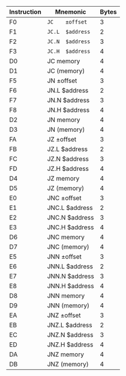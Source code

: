 |Instruction|Mnemonic          |Bytes|
|-----------|------------------|-----|
|F0         |``JC    ±offset`` |3    |
|F1         |``JC.L  $address``|2    |
|F2         |``JC.N  $address``|3    |
|F3         |``JC.H  $address``|4    |
|D0         |JC    memory    |4    |
|D1         |JC    (memory)  |4    |
|F5         |JN    ±offset   |3    |
|F6         |JN.L  $address  |2    |
|F7         |JN.N  $address  |3    |
|F8         |JN.H  $address  |4    |
|D2         |JN    memory    |4    |
|D3         |JN    (memory)  |4    |
|FA         |JZ    ±offset   |3    |
|FB         |JZ.L  $address  |2    |
|FC         |JZ.N  $address  |3    |
|FD         |JZ.H  $address  |4    |
|D4         |JZ    memory    |4    |
|D5         |JZ    (memory)  |4    |
|E0         |JNC   ±offset   |3    |
|E1         |JNC.L $address  |2    |
|E2         |JNC.N $address  |3    |
|E3         |JNC.H $address  |4    |
|D6         |JNC   memory    |4    |
|D7         |JNC   (memory)  |4    |
|E5         |JNN   ±offset   |3    |
|E6         |JNN.L $address  |2    |
|E7         |JNN.N $address  |3    |
|E8         |JNN.H $address  |4    |
|D8         |JNN   memory    |4    |
|D9         |JNN   (memory)  |4    |
|EA         |JNZ   ±offset   |3    |
|EB         |JNZ.L $address  |2    |
|EC         |JNZ.N $address  |3    |
|ED         |JNZ.H $address  |4    |
|DA         |JNZ   memory    |4    |
|DB         |JNZ   (memory)  |4    |